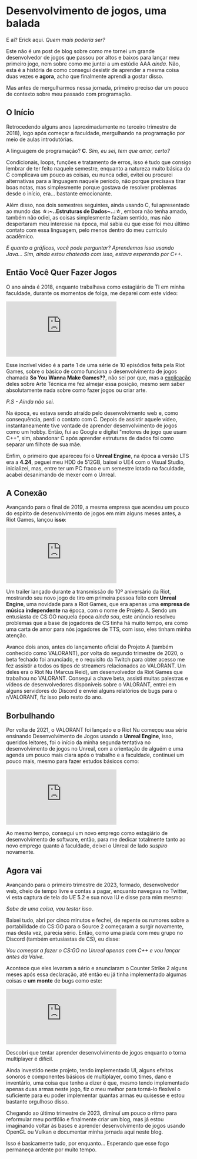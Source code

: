 # Desenvolvimento de jogos, uma balada

E aí? Erick aqui. _Quem mais poderia ser?_

Este não é um post de blog sobre como me tornei um grande desenvolvedor de jogos que passou por altos e baixos para lançar meu primeiro jogo, nem sobre como me juntei a um estúdio AAA _ainda_. Não, esta é a história de como consegui desistir de aprender a mesma coisa duas vezes e **agora**, acho que finalmente aprendi a gostar disso.

Mas antes de mergulharmos nessa jornada, primeiro preciso dar um pouco de contexto sobre meu passado com programação.

## O Início

Retrocedendo alguns anos (aproximadamente no terceiro trimestre de 2018), logo após começar a faculdade, mergulhando na programação por meio de aulas introdutórias.

A linguagem de programação? **C**. _Sim, eu sei, tem que amar, certo?_

Condicionais, loops, funções e tratamento de erros, isso é tudo que consigo lembrar de ter feito naquele semestre, enquanto a natureza muito básica do C complicava um pouco as coisas, eu nunca odiei, evitei ou procurei alternativas para a linguagem naquele período, não porque precisava tirar boas notas, mas simplesmente porque gostava de resolver problemas desde o início, era... bastante emocionante.

Além disso, nos dois semestres seguintes, ainda usando C, fui apresentado ao mundo das **☆:~..Estruturas de Dados~..:☆**, embora não tenha amado, também não odiei, as coisas simplesmente faziam sentido, mas não despertaram meu interesse na época, mal sabia eu que esse foi meu último contato com essa linguagem, pelo menos dentro do meu currículo acadêmico.

_E quanto a gráficos, você pode perguntar? Aprendemos isso usando Java... Sim, ainda estou chateado com isso, estava esperando por C++._

## Então Você Quer Fazer Jogos

O ano ainda é 2018, enquanto trabalhava como estagiário de TI em minha faculdade, durante os momentos de folga, me deparei com este vídeo:

<iframe
src="https://www.youtube.com/embed/RqRoXLLwJ8g?si=tQTZF5iqYH7SD26d"
title="YouTube video player"
frameborder="0"
allow="autoplay"
allowfullscreen
>
</iframe>

Esse incrível vídeo é a parte 1 de uma série de 10 episódios feita pela Riot Games, sobre o básico de como funciona o desenvolvimento de jogos chamada **So You Wanna Make Games??**, não sei por que, mas a [explicação](https://www.youtube.com/watch?v=kr7XYXMM7-U) deles sobre Arte Técnica me fez almejar essa posição, mesmo sem saber absolutamente nada sobre como fazer jogos ou criar arte.

_P.S - Ainda não sei._

Na época, eu estava sendo atraído pelo desenvolvimento web e, como consequência, perdi o contato com C. Depois de assistir aquele vídeo, instantaneamente tive vontade de aprender desenvolvimento de jogos como um hobby. Então, fui ao Google e digitei "motores de jogo que usam C++", sim, abandonar C após aprender estruturas de dados foi como separar um filhote de sua mãe.

Enfim, o primeiro que apareceu foi o **Unreal Engine**, na época a versão LTS era a **4.24**, peguei meu HDD de 512GB, baixei o UE4 com o Visual Studio, inicializei, mas, entre ter um PC fraco e um semestre lotado na faculdade, acabei desanimando de mexer com o Unreal.

## A Conexão

Avançando para o final de 2019, a mesma empresa que acendeu um pouco do espírito de desenvolvimento de jogos em mim alguns meses antes, a Riot Games, lançou **isso**:

<iframe
src="https://www.youtube.com/embed/4iGU6PctOBg?si=AwWVMoaD2a-sXhfU"
title="YouTube video player"
frameborder="0"
allow="autoplay"
allowfullscreen
>
</iframe>

Um trailer lançado durante a transmissão do 10º aniversário da Riot, mostrando seu novo jogo de tiro em primeira pessoa feito com **Unreal Engine**, uma novidade para a Riot Games, que era apenas uma **empresa de música independente** na época, com o nome de Projeto A. Sendo um entusiasta de CS:GO naquela época _ainda sou_, este anúncio resolveu problemas que a base de jogadores de CS tinha há muito tempo, era como uma carta de amor para nós jogadores de TTS, com isso, eles tinham minha atenção.

Avance dois anos, antes do lançamento oficial do Projeto A (também conhecido como VALORANT), por volta do segundo trimestre de 2020, o beta fechado foi anunciado, e o requisito da Twitch para obter acesso me fez assistir a todos os tipos de streamers relacionados ao VALORANT. Um deles era o Riot Nu (Marcus Reid), um desenvolvedor da Riot Games que trabalhou no VALORANT. Consegui a chave beta, assisti muitas palestras e vídeos de desenvolvedores disponíveis sobre o VALORANT, entrei em alguns servidores do Discord e enviei alguns relatórios de bugs para o r/VALORANT, fiz isso pelo resto do ano.

## Borbulhando

Por volta de 2021, o VALORANT foi lançado e o Riot Nu começou sua série ensinando Desenvolvimento de Jogos usando a **Unreal Engine**, isso, queridos leitores, foi o início da minha segunda tentativa no desenvolvimento de jogos no Unreal, com a orientação de alguém e uma agenda um pouco mais clara após o trabalho e a faculdade, continuei um pouco mais, mesmo para fazer estudos básicos como:

<iframe
src="https://www.youtube.com/embed/heBOfv-p3aA?si=VO-3_e7jDASHTZ2e"
title="YouTube video player"
frameborder="0"
allow="autoplay"
allowfullscreen
>
</iframe>

Ao mesmo tempo, consegui um novo emprego como estagiário de desenvolvimento de software, então, para me dedicar totalmente tanto ao novo emprego quanto à faculdade, deixei o Unreal de lado _suspiro_ novamente.

## Agora vai

Avançando para o primeiro trimestre de 2023, formado, desenvolvedor web, cheio de tempo livre e contas a pagar, enquanto navegava no Twitter, vi esta captura de tela do UE 5.2 e sua nova IU e disse para mim mesmo:

_Sabe de uma coisa, vou testar isso._

Baixei tudo, abri por cinco minutos e fechei, de repente os rumores sobre a portabilidade do CS:GO para o Source 2 começaram a surgir novamente, mas desta vez, parecia sério. Então, como uma piada com meu grupo no Discord (também entusiastas de CS), eu disse:

_Vou começar a fazer o CS:GO no Unreal apenas com C++ e vou lançar antes da Valve._

Acontece que eles levaram a sério e anunciaram o Counter Strike 2 alguns meses após essa declaração, até então eu já tinha implementado algumas coisas e **um monte** de bugs como este:

<iframe
src="https://www.youtube.com/embed/tqKrT3i0ja4?si=vT5zbzat5pOTQUE1"
title="YouTube video player"
frameborder="0"
allow="autoplay"
allowfullscreen
>
</iframe>

Descobri que tentar aprender desenvolvimento de jogos enquanto o torna multiplayer é difícil.

Ainda investido neste projeto, tendo implementado UI, alguns efeitos sonoros e componentes básicos de multiplayer, como times, dano e inventário, uma coisa que tenho a dizer é que, mesmo tendo implementado apenas duas armas neste jogo, fiz o meu melhor para torná-lo flexível o suficiente para eu poder implementar quantas armas eu quisesse e estou bastante orgulhoso disso.

Chegando ao último trimestre de 2023, diminuí um pouco o ritmo para reformular meu portfólio e finalmente criar um blog, mas já estou imaginando voltar às bases e aprender desenvolvimento de jogos usando OpenGL ou Vulkan e documentar minha jornada aqui neste blog.

Isso é basicamente tudo, por enquanto... Esperando que esse fogo permaneça ardente por muito tempo.